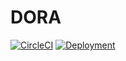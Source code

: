 # DORA

[![CircleCI](https://circleci.com/gh/GGotardo/DORA/tree/main.svg?style=svg)](https://circleci.com/gh/GGotardo/DORA/tree/main)
[![Deployment](https://github.com/GGotardo/DORA/actions/workflows/release.yml/badge.svg)](https://github.com/GGotardo/DORA/actions/workflows/release.yml)

